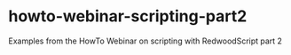 # howto-webinar-scripting-part2
Examples from the HowTo Webinar on scripting with RedwoodScript part 2

